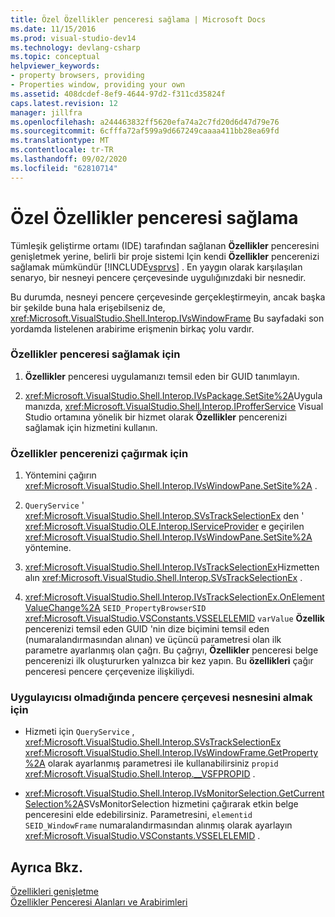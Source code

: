```yaml
---
title: Özel Özellikler penceresi sağlama | Microsoft Docs
ms.date: 11/15/2016
ms.prod: visual-studio-dev14
ms.technology: devlang-csharp
ms.topic: conceptual
helpviewer_keywords:
- property browsers, providing
- Properties window, providing your own
ms.assetid: 408dcdef-8ef9-4644-97d2-f311cd35824f
caps.latest.revision: 12
manager: jillfra
ms.openlocfilehash: a244463832ff5620efa74a2c7fd20d6d47d79e76
ms.sourcegitcommit: 6cfffa72af599a9d667249caaaa411bb28ea69fd
ms.translationtype: MT
ms.contentlocale: tr-TR
ms.lasthandoff: 09/02/2020
ms.locfileid: "62810714"
---
```

# <a name="providing-a-custom-properties-window"></a>Özel Özellikler penceresi sağlama
Tümleşik geliştirme ortamı (IDE) tarafından sağlanan **Özellikler** penceresini genişletmek yerine, belirli bir proje sistemi Için kendi **Özellikler** pencerenizi sağlamak mümkündür [!INCLUDE[vsprvs](../includes/vsprvs-md.md)] . En yaygın olarak karşılaşılan senaryo, bir nesneyi pencere çerçevesinde uygulığınızdaki bir nesnedir.  
  
 Bu durumda, nesneyi pencere çerçevesinde gerçekleştirmeyin, ancak başka bir şekilde buna hala erişebilseniz de, <xref:Microsoft.VisualStudio.Shell.Interop.IVsWindowFrame> Bu sayfadaki son yordamda listelenen arabirime erişmenin birkaç yolu vardır.  
  
### <a name="to-provide-your-properties-window"></a>Özellikler penceresi sağlamak için  
  
1. **Özellikler** penceresi uygulamanızı temsil eden bir GUID tanımlayın.  
  
2. <xref:Microsoft.VisualStudio.Shell.Interop.IVsPackage.SetSite%2A>Uygulamanızda, <xref:Microsoft.VisualStudio.Shell.Interop.IProfferService> Visual Studio ortamına yönelik bir hizmet olarak **Özellikler** pencerenizi sağlamak için hizmetini kullanın.  
  
### <a name="to-call-your-properties-window"></a>Özellikler pencerenizi çağırmak için  
  
1. Yöntemini çağırın <xref:Microsoft.VisualStudio.Shell.Interop.IVsWindowPane.SetSite%2A> .  
  
2. `QueryService` ' <xref:Microsoft.VisualStudio.Shell.Interop.SVsTrackSelectionEx> den ' <xref:Microsoft.VisualStudio.OLE.Interop.IServiceProvider> e geçirilen <xref:Microsoft.VisualStudio.Shell.Interop.IVsWindowPane.SetSite%2A> yöntemine.  
  
3. <xref:Microsoft.VisualStudio.Shell.Interop.IVsTrackSelectionEx>Hizmetten alın <xref:Microsoft.VisualStudio.Shell.Interop.SVsTrackSelectionEx> .  
  
4. <xref:Microsoft.VisualStudio.Shell.Interop.IVsTrackSelectionEx.OnElementValueChange%2A> `SEID_PropertyBrowserSID` <xref:Microsoft.VisualStudio.VSConstants.VSSELELEMID> `varValue` **Özellik** pencerenizi temsil eden GUID 'nin dize biçimini temsil eden (numaralandırmasından alınan) ve üçüncü parametresi olan ilk parametre ayarlanmış olan çağrı. Bu çağrıyı, **Özellikler** penceresi belge pencerenizi ilk oluştururken yalnızca bir kez yapın. Bu **özellikleri** çağır penceresi pencere çerçevenize ilişkiliydi.  
  
### <a name="to-obtain-the-window-frame-object-when-you-are-not-the-implementer"></a>Uygulayıcısı olmadığında pencere çerçevesi nesnesini almak için  
  
- Hizmeti için `QueryService` , <xref:Microsoft.VisualStudio.Shell.Interop.SVsTrackSelectionEx> <xref:Microsoft.VisualStudio.Shell.Interop.IVsWindowFrame.GetProperty%2A> olarak ayarlanmış parametresi ile kullanabilirsiniz `propid` <xref:Microsoft.VisualStudio.Shell.Interop.__VSFPROPID> .  
  
- <xref:Microsoft.VisualStudio.Shell.Interop.IVsMonitorSelection.GetCurrentSelection%2A>SVsMonitorSelection hizmetini çağırarak etkin belge penceresini elde edebilirsiniz. Parametresini, `elementid` `SEID_WindowFrame` numaralandırmasından alınmış olarak ayarlayın <xref:Microsoft.VisualStudio.VSConstants.VSSELELEMID> .  
  
## <a name="see-also"></a>Ayrıca Bkz.  
 [Özellikleri genişletme](../extensibility/internals/extending-properties.md)   
 [Özellikler Penceresi Alanları ve Arabirimleri](../extensibility/internals/properties-window-fields-and-interfaces.md)